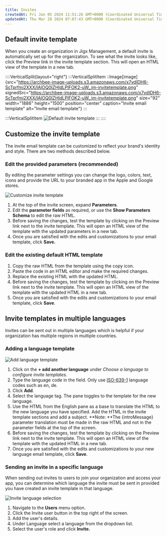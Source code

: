 ```yaml
---
title: Invites
createdAt: Fri Jan 05 2024 11:51:26 GMT+0000 (Coordinated Universal Time)
updatedAt: Thu Mar 28 2024 07:07:43 GMT+0000 (Coordinated Universal Time)
---
```


## Default invite template

When you create an organization in Jigx Management, a default invite is automatically set up for the organization. To see what the invite looks like, click the Preview link in the invite template section. This will open an HTML view of the template in a new tab.

::::VerticalSplit{layout="right"}
:::VerticalSplitItem
::Image[image]{src="https://archbee-image-uploads.s3.amazonaws.com/x7vdIDH6-ScTprfmi2XXX/IAlOQ0IZHIdLPlFOK2-uW_jm-invitetemplate.png" signedSrc="https://archbee-image-uploads.s3.amazonaws.com/x7vdIDH6-ScTprfmi2XXX/IAlOQ0IZHIdLPlFOK2-uW_jm-invitetemplate.png" size="92" width="1886" height="1500" position="center" caption="Invite email template" alt="Invite email template"}
:::

:::VerticalSplitItem
![Default invite template](https://archbee-image-uploads.s3.amazonaws.com/x7vdIDH6-ScTprfmi2XXX/lE29gpALA0XQMX-QdpnsP_jm-invitehtml.png "Default invite template")
:::
::::

## Customize the invite template

The invite email template can be customized to reflect your brand's identity and style. There are two methods described below.

### Edit the provided parameters (recommended)

By editing the parameter settings you can change the logo, colors, text, icons and provide the URL to your branded app in the Apple and Google stores.&#x20;

![Customize invite template](https://archbee-image-uploads.s3.amazonaws.com/x7vdIDH6-ScTprfmi2XXX/jXUX9fFxG8y23I_e-4oT3_jm-customtemp.gif "Customize invite template")

1. At the top of the invite screen, expand **Parameters**.
2. Edit the **parameter fields** as required, or use the **Show Parameters Schema** to edit the raw HTML.
3. Before saving the changes, test the template by clicking on the Preview link next to the invite template. This will open an HTML view of the template with the updated parameters in a new tab.
4. Once you are satisfied with the edits and customizations to your email template, click **Save.**

### Edit the existing default HTML template

1. Copy the raw HTML from the template using the copy icon.
2. Paste the code in an HTML editor and make the required changes.
3. Replace the existing HTML with the updated HTML. &#x20;
4. Before saving the changes, test the template by clicking on the Preview link next to the invite template. This will open an HTML view of the template with the updated HTML in a new tab.
5. Once you are satisfied with the edits and customizations to your email template, click **Save**.

## &#x20;Invite templates in multiple languages

Invites can be sent out in multiple languages which is helpful if your organization has multiple regions in multiple countries.

### Adding a language template

![Add language template](https://archbee-image-uploads.s3.amazonaws.com/x7vdIDH6-ScTprfmi2XXX/3R_f0g1CpPWCPK494cfFj_jm-langinvite.gif "Add language template")

1. Click on the **+ add another language** under *Choose a language to configure invite templates*.
2. Type the language code in the field. Only use <a href="https://en.wikipedia.org/wiki/List_of_ISO_639-1_codes" target="_blank">ISO-639-1</a> language codes such as en, de.&#x20;
3. Click **Add**.
4. Select the language tag. The pane toggles to the template for the new language.&#x20;
5. Use the HTML from the English pane as a base to translate the HTML to the new language you have specified. Add the HTML in the invite template sections and add a subject.&#x20;
   **Note: **The \{introMessage} parameter translation must be made in the raw HTML and not in the parameter fields at the top of the screen.
6. Before saving the changes, test the template by clicking on the Preview link next to the invite template. This will open an HTML view of the template with the updated HTML in a new tab.
7. Once you are satisfied with the edits and customizations to your new language email template, click **Save**.

### Sending an invite in a specific language

When sending out invites to users to join your organization and access your app, you can determine which language the invite must be sent in provided you have created an invite template in that language.&#x20;

![Invite language selection](https://archbee-image-uploads.s3.amazonaws.com/x7vdIDH6-ScTprfmi2XXX/wrsGi5UfWDh-CFJ_FWSGs_jm-langinvite.png "Invite language selection")

1. Navigate to the **Users** menu option.
2. Click the Invite user button in the top right of the screen.
3. Add the user's details.
4. Under Language select a language from the dropdown list.
5. Select the user's role and click **Invite.**


